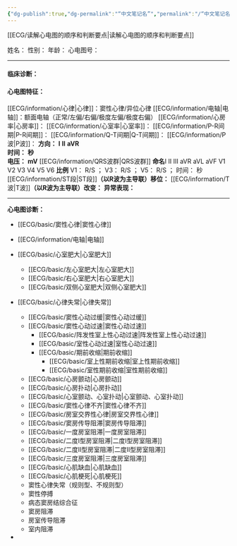 ```yaml
---
{"dg-publish":true,"dg-permalink":"“中文笔记名”","permalink":"/“中文笔记名”/"}
---
```



[[ECG/读解心电图的顺序和判断要点\|读解心电图的顺序和判断要点]]

  
姓名：
性别：
年龄：
心电图号：

-----
#### 临床诊断：
#### 心电图特征：
[[ECG/information/心律\|心律]]：窦性心律/异位心律
[[ECG/information/电轴\|电轴]]：额面电轴（正常/左偏/右偏/极度左偏/极度右偏）
[[ECG/information/心房率\|心房率]]：
[[ECG/information/心室率\|心室率]]：
[[ECG/information/P-R间期\|P-R间期]]：
[[ECG/information/Q-T间期\|Q-T间期]]：
[[ECG/information/P波\|P波]]：
	**方向：**  **Ⅰ**    **Ⅱ**    **aVR**     
	**时间：**     **秒**    
	**电压：**     **mV**
[[ECG/information/QRS波群\|QRS波群]]
	**命名**Ⅰ     Ⅱ     Ⅲ     aVR     aVL     aVF     V1     V2     V3     V4     V5     V6
	**比例**
		V1：    R/S          ；
		V3：    R/S          ；
		V5：    R/S          ；
	时间：     秒
 [[ECG/information/ST段\|ST段]]**（以R波为主导联）移位：**
 [[ECG/information/T波\|T波]]**（以R波为主导联）改变：**
 **异常表现：**

---
**心电图诊断：**
- [[ECG/basic/窦性心律\|窦性心律]]
- [[ECG/information/电轴\|电轴]]

- [[ECG/basic/心室肥大\|心室肥大]]
	- [[ECG/basic/左心室肥大\|左心室肥大]]
	- [[ECG/basic/右心室肥大\|右心室肥大]]
	- [[ECG/basic/双侧心室肥大\|双侧心室肥大]]
- [[ECG/basic/心律失常\|心律失常]]
	- [[ECG/basic/窦性心动过缓\|窦性心动过缓]]
	- [[ECG/basic/窦性心动过速\|窦性心动过速]]
		- [[ECG/basic/阵发性室上性心动过速\|阵发性室上性心动过速]]
		- [[ECG/basic/室性心动过速\|室性心动过速]]
		- [[ECG/basic/期前收缩\|期前收缩]]
			- [[ECG/basic/室上性期前收缩\|室上性期前收缩]]
			- [[ECG/basic/室性期前收缩\|室性期前收缩]]
	- [[ECG/basic/心房颤动\|心房颤动]]
	- [[ECG/basic/心房扑动\|心房扑动]]
	- [[ECG/basic/心室颤动、心室扑动\|心室颤动、心室扑动]]
	- [[ECG/basic/窦性心律不齐\|窦性心律不齐]]
	- [[ECG/basic/房室交界性心律\|房室交界性心律]]
	- [[ECG/basic/窦房传导阻滞\|窦房传导阻滞]]
	- [[ECG/basic/一度房室阻滞\|一度房室阻滞]]
	- [[ECG/basic/二度Ⅰ型房室阻滞\|二度Ⅰ型房室阻滞]]
	- [[ECG/basic/二度Ⅱ型房室阻滞\|二度Ⅱ型房室阻滞]]
	- [[ECG/basic/三度房室阻滞\|三度房室阻滞]] 
	- [[ECG/basic/心肌缺血\|心肌缺血]]
	- [[ECG/basic/心肌梗死\|心肌梗死]]
	- 窦性心律失常（规则型、不规则型）
	- 窦性停搏
	- 病态窦房结综合征
	- 窦房阻滞
	- 房室传导阻滞
	- 室内阻滞
- 




